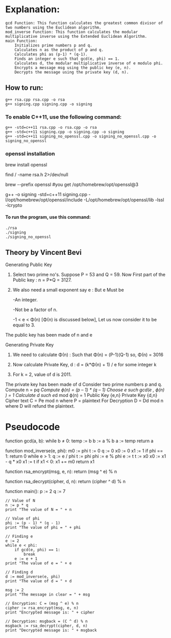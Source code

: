 # Explanation:

    gcd Function: This function calculates the greatest common divisor of two numbers using the Euclidean algorithm.
    mod_inverse Function: This function calculates the modular multiplicative inverse using the Extended Euclidean Algorithm.
    main Function:
        Initializes prime numbers p and q.
        Calculates n as the product of p and q.
        Calculates phi as (p-1) * (q-1).
        Finds an integer e such that gcd(e, phi) == 1.
        Calculates d, the modular multiplicative inverse of e modulo phi.
        Encrypts a message msg using the public key (e, n).
        Decrypts the message using the private key (d, n).

## How to run:
    g++ rsa.cpp rsa.cpp -o rsa 
    g++ signing.cpp signing.cpp -o signing 

### To enable C++11, use the following command:
    g++ -std=c++11 rsa.cpp -o rsa.cpp -o rsa 
    g++ -std=c++11 signing.cpp -o signing.cpp -o signing 
    g++ -std=c++11 signing_no_openssl.cpp -o signing_no_openssl.cpp -o signing_no_openssl 

### openssl installation
brew install openssl

find / -name rsa.h 2>/dev/null   

brew --prefix openssl  #you get /opt/homebrew/opt/openssl@3

g++ -o signing -std=c++11 signing.cpp -I/opt/homebrew/opt/openssl/include -L/opt/homebrew/opt/openssl/lib -lssl -lcrypto

#### To run the program, use this command:
    ./rsa
    ./signing
    ./signing_no_openssl

## Theory by Vincent Bevi

Generating Public Key

1. Select two prime no's. Suppose P = 53 and Q = 59.
Now First part of the Public key  : n = P*Q = 3127.

2. We also need a small exponent say e :
   But e Must be

    -An integer.

    -Not be a factor of n.

    -1 < e < Φ(n) [Φ(n) is discussed below],
     Let us now consider it to be equal to 3.

The public key has been made of n and e

Generating Private Key

1. We need to calculate Φ(n) :
   Such that Φ(n) = (P-1)(Q-1)
      so,  Φ(n) = 3016

2. Now calculate Private Key, d :
   d = (k*Φ(n) + 1) / e for some integer k

3. For k = 2, value of d is 2011.

The private key has been made of d
    Consider two prime numbers p and q.
    Compute n = p*q
    Compute ϕ(n) = (p – 1) * (q – 1)
    Choose e such gcd(e , ϕ(n) ) = 1
    Calculate d such e*d mod ϕ(n) = 1
    Public Key {e,n} Private Key {d,n}
    Cipher text C = Pe mod n where P = plaintext
    For Decryption D = Dd mod n where D will refund the plaintext.

# Pseudocode

function gcd(a, b):
    while b ≠ 0:
        temp := b
        b := a % b
        a := temp
    return a

function mod_inverse(e, phi):
    m0 := phi
    t := 0
    q := 0
    x0 := 0
    x1 := 1
    if phi == 1:
        return 0
    while e > 1:
        q := e / phi
        t := phi
        phi := e % phi
        e := t
        t := x0
        x0 := x1 - q * x0
        x1 := t
    if x1 < 0:
        x1 += m0
    return x1

function rsa_encrypt(msg, e, n):
    return (msg ^ e) % n

function rsa_decrypt(cipher, d, n):
    return (cipher ^ d) % n

function main():
    p := 2
    q := 7

    // Value of N
    n := p * q
    print "The value of N = " + n

    // Value of phi
    phi := (p - 1) * (q - 1)
    print "The value of phi = " + phi

    // Finding e
    e := 2
    while e < phi:
        if gcd(e, phi) == 1:
            break
        e := e + 1
    print "The value of e = " + e

    // Finding d
    d := mod_inverse(e, phi)
    print "The value of d = " + d

    msg := 2
    print "The message in clear = " + msg

    // Encryption: C = (msg ^ e) % n
    cipher := rsa_encrypt(msg, e, n)
    print "Encrypted message is: " + cipher

    // Decryption: msgback = (C ^ d) % n
    msgback := rsa_decrypt(cipher, d, n)
    print "Decrypted message is: " + msgback


